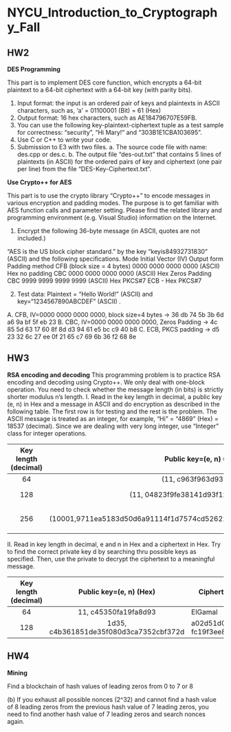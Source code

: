 # NYCU_Introduction_to_Cryptography_Fall

## HW2
**DES Programming**

This part is to implement DES core function, which encrypts a 64-bit plaintext to a 64-bit ciphertext with 
a 64-bit key (with parity bits).
1. Input format: the input is an ordered pair of keys and plaintexts in ASCII characters, such as, ‘a’ 
= 01100001 (Bit) = 61 (Hex)
2. Output format: 16 hex characters, such as AE184796707E59FB.
3. You can use the following key-plaintext-ciphertext tuple as a test sample for correctness: 
“security”, “Hi Mary!” and “303B1E1CBA103695”.
4. Use C or C++ to write your code.
5. Submission to E3 with two files.
a. The source code file with name: des.cpp or des.c.
b. The output file “des-out.txt” that contains 5 lines of plaintexts (in ASCII) for the ordered pairs 
of key and ciphertext (one pair per line) from the file “DES-Key-Ciphertext.txt”.

**Use Crypto++ for AES**

This part is to use the crypto library “Crypto++” to encode messages in various encryption and padding 
modes. The purpose is to get familiar with AES function calls and parameter setting. Please find the 
related library and programming environment (e.g. Visual Studio) information on the Internet.

1. Encrypt the following 36-byte message (in ASCII, quotes are not included.) 

“AES is the US block cipher standard.”
by the key “keyis84932731830” (ASCII) and the following specifications.
Mode Initial Vector (IV) Output form Padding method
CFB
(block size = 4 bytes)
0000 0000 0000 0000 (ASCII) Hex no padding
CBC 0000 0000 0000 0000 (ASCII) Hex Zeros Padding
CBC 9999 9999 9999 9999 (ASCII) Hex PKCS#7
ECB - Hex PKCS#7

2. Test data: Plaintext = “Hello World!” (ASCII) and key=“1234567890ABCDEF” (ASCII) .

A. CFB, IV=0000 0000 0000 0000, block size=4 bytes → 36 db 74 5b 3b 6d a6 9a bf 5f eb 23
B. CBC, IV=0000 0000 0000 0000, Zeros Padding
→ 4c 85 5d 63 17 60 8f 8d d3 94 61 e5 bc c9 40 b8
C. ECB, PKCS padding → d5 23 32 6c 27 ee 0f 21 65 c7 69 6b 36 f2 68 8e

## HW3
**RSA encoding and decoding**
This programming problem is to practice RSA encoding and decoding using Crypto++. We only deal with one-block 
operation. You need to check whether the message length (in bits) is strictly shorter modulus n’s length.
I. Read in the key length in decimal, a public key (e, n) in Hex and a message in ASCII and do encryption as 
described in the following table. The first row is for testing and the rest is the problem. 
The ASCII message is treated as an integer, for example, “Hi” = “4869” (Hex) = 18537 (decimal). Since we 
are dealing with very long integer, use “Integer” class for integer operations.



| Key length (decimal) |                         Public key=(e, n) (Hex)                          | Message (ASCII)    | Ciphertext (Hex) |
|:--------------------:|:------------------------------------------------------------------------:| ------------------ | ----------------:|
|          64          |                          (11, c963f963d93559ff)                          | ElGamal            | 6672e7d4a8786631 |
|         128          |                  (11, 04823f9fe38141d93f1244be161b20f)                   | Hello World!       |                ? |
|         256          | (10001,9711ea5183d50d6a91114f1d7574cd52621b35499b4d3563ec95406a994099c9) | RSA is public key. |                ? |
          

II. Read in key length in decimal, e and n in Hex and a ciphertext in Hex. Try to find the correct private key d by 
searching thru possible keys as specified. Then, use the private to decrypt the ciphertext to a meaningful message.



| Key length (decimal) |        Public key=(e, n) (Hex)         | Ciphertext (Hex)                  |                 Private key (Hex) | Message (ASCII) |
|:--------------------:|:--------------------------------------:| --------------------------------- | ---------------------------------:|:---------------:|
|          64          |          11, c45350fa19fa8d93          | ElGamal                           |                  6672e7d4a8786631 |     secrecy     |
|         128          | 1d35, c4b361851de35f080d3ca7352cbf372d | a02d51d0e87efe1de fc19f3ee899c31d | 53a0a95b089cf23adb5cc73f07XXXXX ? |        ?        |

## HW4
**Mining**

Find a blockchain of hash values of leading zeros from 0 to 7 or 8

(b) If you exhaust all possible nonces (2^32) and cannot find a hash value of 8 leading zeros from the previous hash value of 7 leading zeros, you need to find another hash value of 7 leading zeros and search nonces  again.
